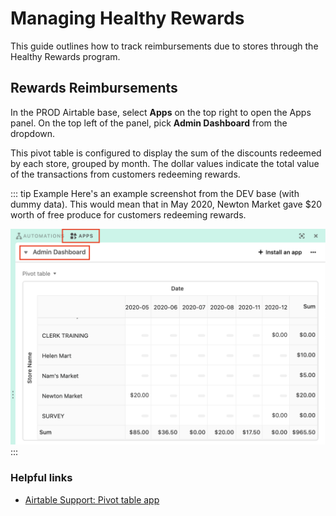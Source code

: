 # Managing Healthy Rewards

This guide outlines how to track reimbursements due to stores through the Healthy Rewards program.

## Rewards Reimbursements

In the PROD Airtable base, select **Apps** on the top right to open the Apps panel. On the top left of the panel, pick **Admin Dashboard** from the dropdown.

This pivot table is configured to display the sum of the discounts redeemed by each store, grouped by month. The dollar values indicate the total value of the transactions from customers redeeming rewards.

::: tip Example
Here's an example screenshot from the DEV base (with dummy data). This would mean that in May 2020, Newton Market gave $20 worth of free produce for customers redeeming rewards. 

![pivot table in Airtable](../assets/admin/pivottable.png)
:::

### Helpful links
- [Airtable Support: Pivot table app](https://support.airtable.com/hc/en-us/articles/115013249307-Pivot-table-app)
